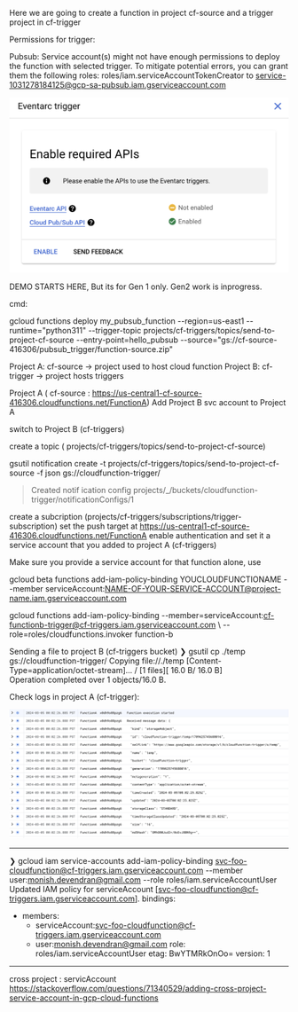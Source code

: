 
Here we are going to create a function in project cf-source and a trigger project in cf-trigger


Permissions for trigger:

Pubsub:
Service account(s) might not have enough permissions to deploy the function with selected trigger. To mitigate potential errors, you can grant them the following roles:
roles/iam.serviceAccountTokenCreator to service-1031278184125@gcp-sa-pubsub.iam.gserviceaccount.com


![EVENT ARC](./img/eventarc_api.jpg)



DEMO STARTS HERE, But its for Gen 1 only. Gen2 work is inprogress.

cmd:

gcloud functions deploy my_pubsub_function --region=us-east1 --runtime="python311" --trigger-topic projects/cf-triggers/topics/send-to-project-cf-source --entry-point=hello_pubsub --source="gs://cf-source-416306/pubsub_trigger/function-source.zip"


Project A: cf-source -> project used to host cloud function
Project B: cf-trigger -> project hosts triggers


Project A ( cf-source : https://us-central1-cf-source-416306.cloudfunctions.net/FunctionA)
Add Project B svc account to Project A

switch to Project B (cf-triggers)

create a topic ( projects/cf-triggers/topics/send-to-project-cf-source)

gsutil notification create -t projects/cf-triggers/topics/send-to-project-cf-source -f json gs://cloudfunction-trigger/
>Created notif  ication config projects/_/buckets/cloudfunction-trigger/notificationConfigs/1

create a subcription (projects/cf-triggers/subscriptions/trigger-subscription)
set the push target at https://us-central1-cf-source-416306.cloudfunctions.net/FunctionA
enable authentication and set it a service account that you added to project A (cf-triggers)

Make sure you provide a service account for that function alone, use 

gcloud beta functions add-iam-policy-binding YOUCLOUDFUNCTIONAME --member serviceAccount:NAME-OF-YOUR-SERVICE-ACCOUNT@project-name.iam.gserviceaccount.com

gcloud functions add-iam-policy-binding
--member=serviceAccount:cf-functionb-trigger@cf-triggers.iam.gserviceaccount.com
\ --role=roles/cloudfunctions.invoker function-b


Sending a file to project B (cf-triggers bucket)
❯ gsutil cp ./temp  gs://cloudfunction-trigger/
Copying file://./temp [Content-Type=application/octet-stream]...
/ [1 files][   16.0 B/   16.0 B]                                                
Operation completed over 1 objects/16.0 B.  


Check logs in project A (cf-trigger):

![Logs](image.png)




---


❯ gcloud iam service-accounts add-iam-policy-binding svc-foo-cloudfunction@cf-triggers.iam.gserviceaccount.com --member user:monish.devendran@gmail.com --role roles/iam.serviceAccountUser
Updated IAM policy for serviceAccount [svc-foo-cloudfunction@cf-triggers.iam.gserviceaccount.com].
bindings:
- members:
  - serviceAccount:svc-foo-cloudfunction@cf-triggers.iam.gserviceaccount.com
  - user:monish.devendran@gmail.com
  role: roles/iam.serviceAccountUser
etag: BwYTMRkOnOo=
version: 1


---



cross project : servicAccount https://stackoverflow.com/questions/71340529/adding-cross-project-service-account-in-gcp-cloud-functions

